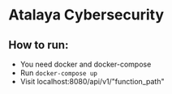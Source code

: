 # Atalaya Cybersecurity

## How to run:
 - You need docker and docker-compose
 - Run `docker-compose up`
 - Visit localhost:8080/api/v1/"function_path"
 